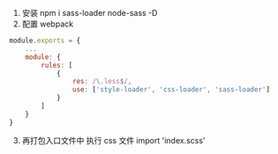 1. 安装 npm i sass-loader node-sass -D
2. 配置 webpack 
```javascript
module.exports = {
    ...
    module: {
        rules: [
            {
                res: /\.less$/,
                use: ['style-loader', 'css-loader', 'sass-loader']
            }
        ]
    }
}
```
3. 再打包入口文件中 执行 css 文件  import 'index.scss'

